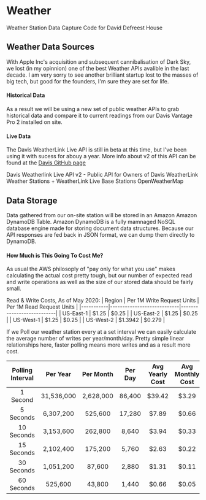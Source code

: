 # Weather
Weather Station Data Capture Code for David Defreest House

## Weather Data Sources
With Apple Inc's acquisition and subsequent cannibalisation of Dark Sky, we lost (in my opinnion) one of the best Weather APIs avalible in the last decade. I am very sorry to see another brilliant startup lost to the masses of big tech, but good for the founders, I'm sure they are set for life. 

#### Historical Data
As a result we will be using a new set of public weather APIs to grab historical data and compare it to current readings from our Davis Vantage Pro 2 installed on site. 

#### Live Data
The Davis WeatherLink Live API is still in beta at this time, but I've been using it with sucess for abouy a year. More info about v2 of this API can be found at the [Davis GitHub page](https://weatherlink.github.io/v2-api/)

Davis Weatherlink Live API v2 - Public API for Owners of Davis WeatherLink Weather Stations + WeatherLink Live Base Stations
OpenWeatherMap

## Data Storage
Data gathered from our on-site station will be stored in an Amazon Amazon DynamoDB Table.  Amazon DynamoDB is a fully mamnaged NoSQL database engine made for storing document data structures. Because our API responses are fed back in JSON format, we can dump them directly to DynamoDB. 

#### How Much is This Going To Cost Me?
As usual the AWS philosoply of "pay only for what you use" makes calculating the actual cost pretty tough, but our number of expected read and write operations as well as the size of our stored data should be fairly small.

Read & Write Costs, As of May 2020:
| Region    | Per 1M Write Request Units | Per 1M Read Request Units |
|-----------|----------------------------|---------------------------|
| US-East-1 | $1.25                      | $0.25                     |
| US-East-2 | $1.25                      | $0.25                     |
| US-West-1 | $1.25                      | $0.25                     |
| US-West-2 | $1.3942                    | $0.279                    |

If we Poll our weather station every at a set interval we can easily calculate the average number of writes per year/month/day.
Pretty simple linear relationships here, faster polling means more writes and as a result more cost.

| Polling Interval |  Per Year  | Per Month | Per Day | Avg Yearly Cost | Avg Monthly Cost |
|:----------------:|:----------:|:---------:|:-------:|:---------------:|:----------------:|
| 1 Second         | 31,536,000 | 2,628,000 | 86,400  |          $39.42 |            $3.29 |
| 5 Seconds        |  6,307,200 |   525,600 |  17,280 |           $7.89 |            $0.66 |
| 10 Seconds       |  3,153,600 |   262,800 |   8,640 |           $3.94 |            $0.33 |
| 15 Seconds       |  2,102,400 |   175,200 |   5,760 |           $2.63 |            $0.22 |
| 30 Seconds       |  1,051,200 |    87,600 |   2,880 |           $1.31 |            $0.11 |
| 60 Seconds       |    525,600 |    43,800 |   1,440 |           $0.66 |            $0.05 |
